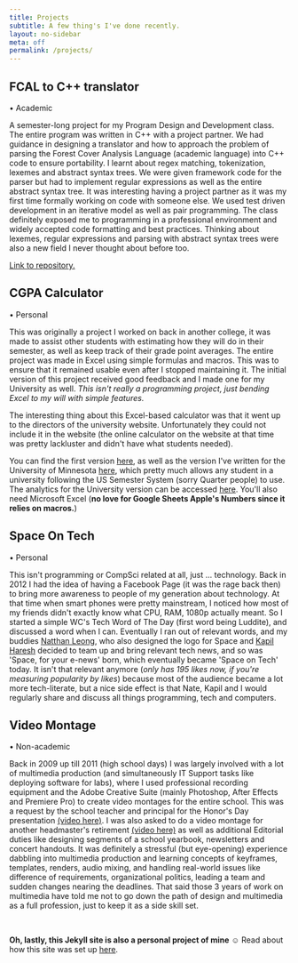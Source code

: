 ```yaml
---
title: Projects
subtitle: A few thing's I've done recently.
layout: no-sidebar
meta: off
permalink: /projects/
---
```


## FCAL to C++ translator
• Academic 

A semester-long project for my Program Design and Development class. The entire program was written in C++ with a project partner. We had guidance in designing a translator and how to approach the problem of parsing the Forest Cover Analysis Language (academic language) into C++ code to ensure portability. I learnt about regex matching, tokenization, lexemes and abstract syntax trees. We were given framework code for the parser but had to implement regular expressions as well as the entire abstract syntax tree. It was interesting having a project partner as it was my first time formally working on code with someone else. We used test driven development in an iterative model as well as pair programming. The class definitely exposed me to programming in a professional environment and widely accepted code formatting and best practices. Thinking about lexemes, regular expressions and parsing with abstract syntax trees were also a new field I never thought about before too.

[Link to repository.](https://github.com/leewc/fcal-cpp-translator)
<br />

## CGPA Calculator
• Personal

This was originally a project I worked on back in another college, it was made to assist other students with estimating how they will do in their semester, as well as keep track of their grade point averages. The entire project was made in Excel using simple formulas and macros. This was to ensure that it remained usable even after I stopped maintaining it. The initial version of this project received good feedback and I made one for my University as well. *This isn't really a programming project, just bending Excel to my will with simple features.*

The interesting thing about this Excel-based calculator was that it went up to the directors of the university website. Unfortunately they could not include it in the website (the online calculator on the website at that time was pretty lackluster and didn't have what students needed). 

You can find the first version [here](https://www.box.com/s/80cb6f49db252ac20273), as well as the version I've written for the University of Minnesota [here](https://goo.gl/m67cXl), which pretty much allows any student in a university following the US Semester System (sorry Quarter people) to use. The analytics for the University version can be accessed [here](https://goo.gl/#analytics/goo.gl/m67cXl/all_time). You'll also need Microsoft Excel (**no love for Google Sheets Apple's Numbers since it relies on macros.**)
<br />

##  Space On Tech
• Personal

This isn't programming or CompSci related at all, just ... technology. Back in 2012 I had the idea of having a Facebook Page (it was the rage back then) to bring more awareness to people of my generation about technology. At that time when smart phones were pretty mainstream, I noticed how most of my friends didn't exactly know what CPU, RAM, 1080p actually meant. So I started a simple WC's Tech Word of The Day (first word being Luddite), and discussed a word when I can. Eventually I ran out of relevant words, and my buddies [Natthan Leong](http://contraultra.me), who also designed the logo for Space and [Kapil Haresh](https://www.twitter.com/kapilharesh) decided to team up and bring relevant tech news, and so was 'Space, for your e-news' born, which eventually became 'Space on Tech' today. It isn't that relevant anymore (*only has 195 likes now, if you're measuring popularity by likes*) because most of the audience became a lot more tech-literate, but a nice side effect is that Nate, Kapil and I would regularly share and discuss all things programming, tech and computers.
<br />

## Video Montage
• Non-academic 

Back in 2009 up till 2011 (high school days) I was largely involved with a lot of multimedia production (and simultaneously IT Support tasks like deploying software for labs), where I used professional recording equipment and the Adobe Creative Suite (mainly Photoshop, After Effects and Premiere Pro) to create video montages for the entire school. This was a request by the school teacher and principal for the Honor's Day presentation [(video here)](https://www.youtube.com/watch?v=auRXExOE5sA). I was also asked to do a video montage for another headmaster's retirement [(video here)](https://www.youtube.com/watch?v=gaNgTDbE6Ro) as well as additional Editorial duties like designing segments of a school yearbook, newsletters and concert handouts. It was definitely a stressful (but eye-opening) experience dabbling into multimedia production and learning concepts of keyframes, templates, renders, audio mixing, and handling real-world issues like difference of requirements, organizational politics, leading a team and sudden changes nearing the deadlines. That said those 3 years of work on multimedia have told me not to go down the path of design and multimedia as a full profession, just to keep it as a side skill set. 

<br />

**Oh, lastly, this Jekyll site is also a personal project of mine** ☺ Read about how this site was set up [here](/site-meta/).